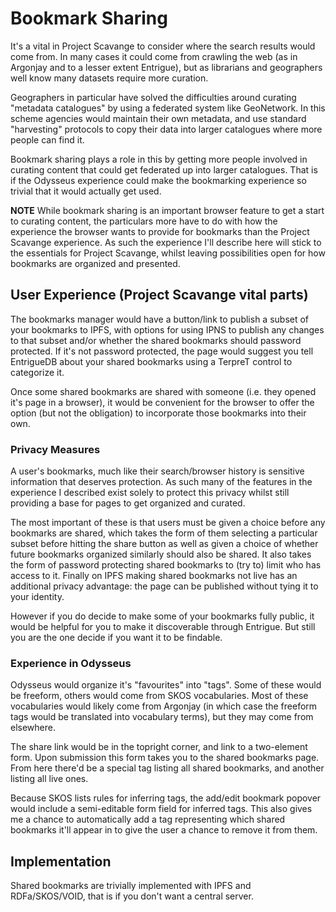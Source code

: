 # Bookmark Sharing
It's a vital in Project Scavange to consider where the search results would come from. In many cases it could come from crawling the web (as in Argonjay and to a lesser extent Entrigue), but as librarians and geographers well know many datasets require more curation. 

Geographers in particular have solved the difficulties around curating "metadata catalogues" by using a federated system like GeoNetwork. In this scheme agencies would maintain their own metadata, and use standard "harvesting" protocols to copy their data into larger catalogues where more people can find it. 

Bookmark sharing plays a role in this by getting more people involved in curating content that could get federated up into larger catalogues. That is if the Odysseus experience could make the bookmarking experience so trivial that it would actually get used. 

**NOTE** While bookmark sharing is an important browser feature to get a start to curating content, the particulars more have to do with how the experience the browser wants to provide for bookmarks than the Project Scavange experience. As such the experience I'll describe here will stick to the essentials for Project Scavange, whilst leaving possibilities open for how bookmarks are organized and presented. 

## User Experience (Project Scavange vital parts)
The bookmarks manager would have a button/link to publish a subset of your bookmarks to IPFS, with options for using IPNS to publish any changes to that subset and/or whether the shared bookmarks should password protected. If it's not password protected, the page would suggest you tell EntrigueDB about your shared bookmarks using a TerpreT control to categorize it. 

Once some shared bookmarks are shared with someone (i.e. they opened it's page in a browser), it would be convenient for the browser to offer the option (but not the obligation) to incorporate those bookmarks into their own. 

### Privacy Measures
A user's bookmarks, much like their search/browser history is sensitive information that deserves protection. As such many of the features in the experience I described exist solely to protect this privacy whilst still providing a base for pages to get organized and curated. 

The most important of these is that users must be given a choice before any bookmarks are shared, which takes the form of them selecting a particular subset before hitting the share button as well as given a choice of whether future bookmarks organized similarly should also be shared. It also takes the form of password protecting shared bookmarks to (try to) limit who has access to it. Finally on IPFS making shared bookmarks not live has an additional privacy advantage: the page can be published without tying it to your identity. 

However if you do decide to make some of your bookmarks fully public, it would be helpful for you to make it discoverable through Entrigue. But still you are the one decide if you want it to be findable. 

### Experience in Odysseus
Odysseus would organize it's "favourites" into "tags". Some of these would be freeform, others would come from SKOS vocabularies. Most of these vocabularies would likely come from Argonjay (in which case the freeform tags would be translated into vocabulary terms), but they may come from elsewhere. 

The share link would be in the topright corner, and link to a two-element form. Upon submission this form takes you to the shared bookmarks page. From here there'd be a special tag listing all shared bookmarks, and another listing all live ones.

Because SKOS lists rules for inferring tags, the add/edit bookmark popover would include a semi-editable form field for inferred tags. This also gives me a chance to automatically add a tag representing which shared bookmarks it'll appear in to give the user a chance to remove it from them. 

## Implementation
Shared bookmarks are trivially implemented with IPFS and RDFa/SKOS/VOID, that is if you don't want a central server. 
